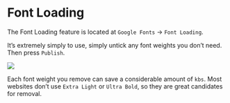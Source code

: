 # Font Loading

The Font Loading feature is located at `Google Fonts` → `Font Loading`.

It’s extremely simply to use, simply untick any font weights you don’t need. Then press `Publish`. 

![](https://fontsplugin.com/wp-content/uploads/2018/12/image-474x1024.png)

Each font weight you remove can save a considerable amount of `kbs`. Most websites don’t use `Extra Light` or `Ultra Bold`, so they are great candidates for removal.

